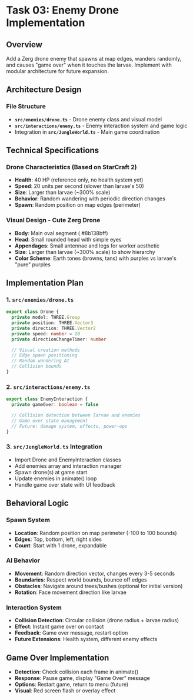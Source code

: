# Task 03: Enemy Drone Implementation

## Overview
Add a Zerg drone enemy that spawns at map edges, wanders randomly, and causes "game over" when it touches the larvae. Implement with modular architecture for future expansion.

## Architecture Design

### File Structure
- **`src/enemies/drone.ts`** - Drone enemy class and visual model
- **`src/interactions/enemy.ts`** - Enemy interaction system and game logic
- Integration in **`src/JungleWorld.ts`** - Main game coordination

## Technical Specifications

### Drone Characteristics (Based on StarCraft 2)
- **Health**: 40 HP (reference only, no health system yet)
- **Speed**: 20 units per second (slower than larvae's 50)
- **Size**: Larger than larvae (~300% scale)
- **Behavior**: Random wandering with periodic direction changes
- **Spawn**: Random position on map edges (perimeter)

### Visual Design - Cute Zerg Drone
- **Body**: Main oval segment ( #8b138bff)
- **Head**: Small rounded head with simple eyes
- **Appendages**: Small antennae and legs for worker aesthetic
- **Size**: Larger than larvae (~300% scale) to show hierarchy
- **Color Scheme**: Earth tones (browns, tans) with purples vs larvae's "pure" purples

## Implementation Plan

### 1. `src/enemies/drone.ts`
```typescript
export class Drone {
  private model: THREE.Group
  private position: THREE.Vector3
  private direction: THREE.Vector2
  private speed: number = 20
  private directionChangeTimer: number

  // Visual creation methods
  // Edge spawn positioning
  // Random wandering AI
  // Collision bounds
}
```

### 2. `src/interactions/enemy.ts`
```typescript
export class EnemyInteraction {
  private gameOver: boolean = false

  // Collision detection between larvae and enemies
  // Game over state management
  // Future: damage system, effects, power-ups
}
```

### 3. `src/JungleWorld.ts` Integration
- Import Drone and EnemyInteraction classes
- Add enemies array and interaction manager
- Spawn drone(s) at game start
- Update enemies in animate() loop
- Handle game over state with UI feedback

## Behavioral Logic

### Spawn System
- **Location**: Random position on map perimeter (-100 to 100 bounds)
- **Edges**: Top, bottom, left, right sides
- **Count**: Start with 1 drone, expandable

### AI Behavior
- **Movement**: Random direction vector, changes every 3-5 seconds
- **Boundaries**: Respect world bounds, bounce off edges
- **Obstacles**: Navigate around trees/bushes (optional for initial version)
- **Rotation**: Face movement direction like larvae

### Interaction System
- **Collision Detection**: Circular collision (drone radius + larvae radius)
- **Effect**: Instant game over on contact
- **Feedback**: Game over message, restart option
- **Future Extensions**: Health system, different enemy effects

## Game Over Implementation
- **Detection**: Check collision each frame in animate()
- **Response**: Pause game, display "Game Over" message
- **Options**: Restart game, return to menu (future)
- **Visual**: Red screen flash or overlay effect
